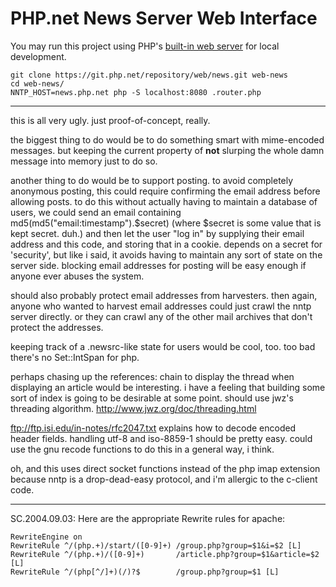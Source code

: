 # PHP.net News Server Web Interface

You may run this project using PHP's [built-in web server][webserver]
for local development.

```
git clone https://git.php.net/repository/web/news.git web-news
cd web-news/
NNTP_HOST=news.php.net php -S localhost:8080 .router.php
```

-----

this is all very ugly. just proof-of-concept, really.

the biggest thing to do would be to do something smart with
mime-encoded messages. but keeping the current property of <b>not</b>
slurping the whole damn message into memory just to do so.

another thing to do would be to support posting. to avoid
completely anonymous posting, this could require confirming the
email address before allowing posts. to do this without actually
having to maintain a database of users, we could send an email
containing md5(md5("email:timestamp").$secret) (where $secret is
some value that is kept secret. duh.) and then let the user "log
in" by supplying their email address and this code, and storing
that in a cookie. depends on a secret for 'security', but like i
said, it avoids having to maintain any sort of state on the server
side. blocking email addresses for posting will be easy enough
if anyone ever abuses the system.

should also probably protect email addresses from harvesters.
then again, anyone who wanted to harvest email addresses could just
crawl the nntp server directly. or they can crawl any of the other
mail archives that don't protect the addresses.

keeping track of a .newsrc-like state for users would be cool,
too. too bad there's no Set::IntSpan for php.

perhaps chasing up the references: chain to display the
thread when displaying an article would be interesting. i
have a feeling that building some sort of index is going
to be desirable at some point. should use jwz's threading
algorithm. http://www.jwz.org/doc/threading.html

ftp://ftp.isi.edu/in-notes/rfc2047.txt explains how to decode encoded
header fields. handling utf-8 and iso-8859-1 should be pretty easy.
could use the gnu recode functions to do this in a general way,
i think.

oh, and this uses direct socket functions instead of the php imap
extension because nntp is a drop-dead-easy protocol, and i'm allergic
to the c-client code.

---
SC.2004.09.03:
Here are the appropriate Rewrite rules for apache:

    RewriteEngine on
    RewriteRule ^/(php.+)/start/([0-9]+) /group.php?group=$1&i=$2 [L]
    RewriteRule ^/(php.+)/([0-9]+)       /article.php?group=$1&article=$2 [L]
    RewriteRule ^/(php[^/]+)(/)?$        /group.php?group=$1 [L]


[webserver]: http://php.net/manual/en/features.commandline.webserver.php

